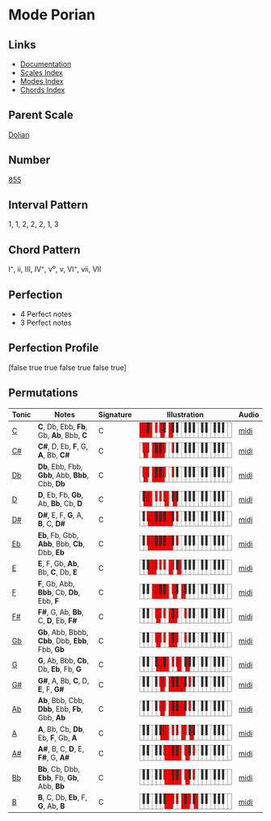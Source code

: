 # Mode Porian

## Links

- [Documentation](index.md)
- [Scales Index](Scales.md)
- [Modes Index](Modes.md)
- [Chords Index](Chords.md)

## Parent Scale

[Dolian](ScaleDolian.md)

## Number

[855](https://ianring.com/musictheory/scales/855)

## Interval Pattern

1, 1, 2, 2, 2, 1, 3

## Chord Pattern

I⁺, ii, III, IV⁺, v⁰, v, VI⁺, vii, VII

## Perfection

- 4 Perfect notes
- 3 Perfect notes

## Perfection Profile

[false true true false true false true]

## Permutations

| Tonic | Notes | Signature | Illustration | Audio |
|-------|-------|-----------|--------------|-------|
| [C](ModeCNaturalPorian.md) | **C**, Db, Ebb, **Fb**, Gb, **Ab**, Bbb, **C** | C | ![CNaturalPorian](ModeCNaturalPorian.png) | [midi](https://github.com/edipermadi/music/blob/main/docs/ModeCNaturalPorian.mid?raw=true) |
| [C#](ModeCSharpPorian.md) | **C#**, D, Eb, **F**, G, **A**, Bb, **C#** | C | ![CSharpPorian](ModeCSharpPorian.png) | [midi](https://github.com/edipermadi/music/blob/main/docs/ModeCSharpPorian.mid?raw=true) |
| [Db](ModeDFlatPorian.md) | **Db**, Ebb, Fbb, **Gbb**, Abb, **Bbb**, Cbb, **Db** | C | ![DFlatPorian](ModeDFlatPorian.png) | [midi](https://github.com/edipermadi/music/blob/main/docs/ModeDFlatPorian.mid?raw=true) |
| [D](ModeDNaturalPorian.md) | **D**, Eb, Fb, **Gb**, Ab, **Bb**, Cb, **D** | C | ![DNaturalPorian](ModeDNaturalPorian.png) | [midi](https://github.com/edipermadi/music/blob/main/docs/ModeDNaturalPorian.mid?raw=true) |
| [D#](ModeDSharpPorian.md) | **D#**, E, F, **G**, A, **B**, C, **D#** | C | ![DSharpPorian](ModeDSharpPorian.png) | [midi](https://github.com/edipermadi/music/blob/main/docs/ModeDSharpPorian.mid?raw=true) |
| [Eb](ModeEFlatPorian.md) | **Eb**, Fb, Gbb, **Abb**, Bbb, **Cb**, Dbb, **Eb** | C | ![EFlatPorian](ModeEFlatPorian.png) | [midi](https://github.com/edipermadi/music/blob/main/docs/ModeEFlatPorian.mid?raw=true) |
| [E](ModeENaturalPorian.md) | **E**, F, Gb, **Ab**, Bb, **C**, Db, **E** | C | ![ENaturalPorian](ModeENaturalPorian.png) | [midi](https://github.com/edipermadi/music/blob/main/docs/ModeENaturalPorian.mid?raw=true) |
| [F](ModeFNaturalPorian.md) | **F**, Gb, Abb, **Bbb**, Cb, **Db**, Ebb, **F** | C | ![FNaturalPorian](ModeFNaturalPorian.png) | [midi](https://github.com/edipermadi/music/blob/main/docs/ModeFNaturalPorian.mid?raw=true) |
| [F#](ModeFSharpPorian.md) | **F#**, G, Ab, **Bb**, C, **D**, Eb, **F#** | C | ![FSharpPorian](ModeFSharpPorian.png) | [midi](https://github.com/edipermadi/music/blob/main/docs/ModeFSharpPorian.mid?raw=true) |
| [Gb](ModeGFlatPorian.md) | **Gb**, Abb, Bbbb, **Cbb**, Dbb, **Ebb**, Fbb, **Gb** | C | ![GFlatPorian](ModeGFlatPorian.png) | [midi](https://github.com/edipermadi/music/blob/main/docs/ModeGFlatPorian.mid?raw=true) |
| [G](ModeGNaturalPorian.md) | **G**, Ab, Bbb, **Cb**, Db, **Eb**, Fb, **G** | C | ![GNaturalPorian](ModeGNaturalPorian.png) | [midi](https://github.com/edipermadi/music/blob/main/docs/ModeGNaturalPorian.mid?raw=true) |
| [G#](ModeGSharpPorian.md) | **G#**, A, Bb, **C**, D, **E**, F, **G#** | C | ![GSharpPorian](ModeGSharpPorian.png) | [midi](https://github.com/edipermadi/music/blob/main/docs/ModeGSharpPorian.mid?raw=true) |
| [Ab](ModeAFlatPorian.md) | **Ab**, Bbb, Cbb, **Dbb**, Ebb, **Fb**, Gbb, **Ab** | C | ![AFlatPorian](ModeAFlatPorian.png) | [midi](https://github.com/edipermadi/music/blob/main/docs/ModeAFlatPorian.mid?raw=true) |
| [A](ModeANaturalPorian.md) | **A**, Bb, Cb, **Db**, Eb, **F**, Gb, **A** | C | ![ANaturalPorian](ModeANaturalPorian.png) | [midi](https://github.com/edipermadi/music/blob/main/docs/ModeANaturalPorian.mid?raw=true) |
| [A#](ModeASharpPorian.md) | **A#**, B, C, **D**, E, **F#**, G, **A#** | C | ![ASharpPorian](ModeASharpPorian.png) | [midi](https://github.com/edipermadi/music/blob/main/docs/ModeASharpPorian.mid?raw=true) |
| [Bb](ModeBFlatPorian.md) | **Bb**, Cb, Dbb, **Ebb**, Fb, **Gb**, Abb, **Bb** | C | ![BFlatPorian](ModeBFlatPorian.png) | [midi](https://github.com/edipermadi/music/blob/main/docs/ModeBFlatPorian.mid?raw=true) |
| [B](ModeBNaturalPorian.md) | **B**, C, Db, **Eb**, F, **G**, Ab, **B** | C | ![BNaturalPorian](ModeBNaturalPorian.png) | [midi](https://github.com/edipermadi/music/blob/main/docs/ModeBNaturalPorian.mid?raw=true) |
